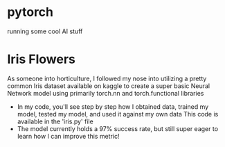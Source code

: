 # pytorch
running some cool AI stuff

# Iris Flowers
As someone into horticulture, I followed my nose into utilizing a pretty common Iris dataset available on kaggle to create a super basic Neural Network model using primarily
torch.nn and torch.functional libraries
- In my code, you'll see step by step how I obtained data, trained my model, tested my model, and used it against my own data
This code is available in the 'iris.py' file
- The model currently holds a 97% success rate, but still super eager to learn how I can improve this metric!
